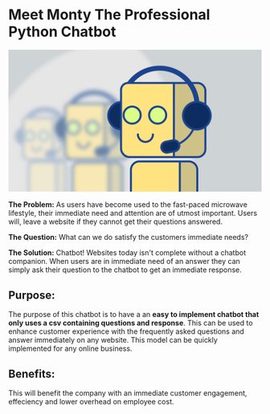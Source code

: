 # Meet Monty The Professional Python Chatbot

[![chatbot](img/chatbot.png)](img/chatbot.png)

**The Problem:** As users have become used to the fast-paced microwave lifestyle, their immediate need and attention are of utmost important. Users will, leave a website if they cannot get their questions answered.

**The Question:** What can we do satisfy the customers immediate needs?

**The Solution:** Chatbot! Websites today isn't complete without a chatbot companion. When users are in immediate need of an answer they can simply ask their question to the chatbot to get an immediate response.
<br/>
## Purpose:
The purpose of this chatbot is to have a an **easy to implement chatbot that only uses a csv containing questions and response**. This can be used to enhance customer experience with the frequently asked questions and answer immediately on any website. This model can be quickly implemented for any online business.

## Benefits:
This will benefit the company with an immediate customer engagement, effeciency and lower overhead on employee cost.